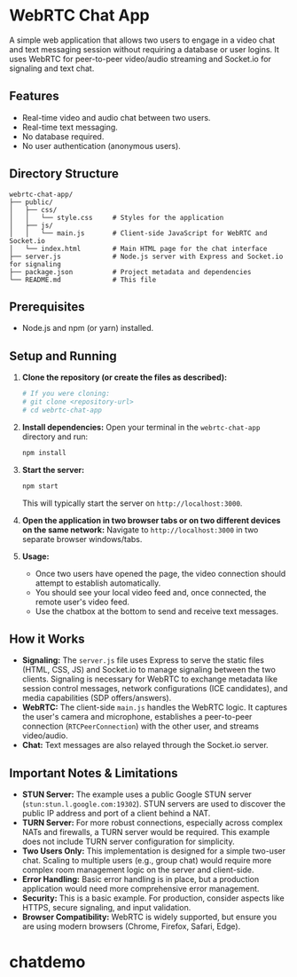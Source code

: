 # WebRTC Chat App

A simple web application that allows two users to engage in a video chat and text messaging session without requiring a database or user logins. It uses WebRTC for peer-to-peer video/audio streaming and Socket.io for signaling and text chat.

## Features

- Real-time video and audio chat between two users.
- Real-time text messaging.
- No database required.
- No user authentication (anonymous users).

## Directory Structure

```
webrtc-chat-app/
├── public/
│   ├── css/
│   │   └── style.css     # Styles for the application
│   ├── js/
│   │   └── main.js       # Client-side JavaScript for WebRTC and Socket.io
│   └── index.html        # Main HTML page for the chat interface
├── server.js             # Node.js server with Express and Socket.io for signaling
├── package.json          # Project metadata and dependencies
└── README.md             # This file
```

## Prerequisites

- Node.js and npm (or yarn) installed.

## Setup and Running

1.  **Clone the repository (or create the files as described):**
    ```bash
    # If you were cloning:
    # git clone <repository-url>
    # cd webrtc-chat-app
    ```

2.  **Install dependencies:**
    Open your terminal in the `webrtc-chat-app` directory and run:
    ```bash
    npm install
    ```

3.  **Start the server:**
    ```bash
    npm start
    ```
    This will typically start the server on `http://localhost:3000`.

4.  **Open the application in two browser tabs or on two different devices on the same network:**
    Navigate to `http://localhost:3000` in two separate browser windows/tabs.

5.  **Usage:**
    -   Once two users have opened the page, the video connection should attempt to establish automatically.
    -   You should see your local video feed and, once connected, the remote user's video feed.
    -   Use the chatbox at the bottom to send and receive text messages.

## How it Works

-   **Signaling:** The `server.js` file uses Express to serve the static files (HTML, CSS, JS) and Socket.io to manage signaling between the two clients. Signaling is necessary for WebRTC to exchange metadata like session control messages, network configurations (ICE candidates), and media capabilities (SDP offers/answers).
-   **WebRTC:** The client-side `main.js` handles the WebRTC logic. It captures the user's camera and microphone, establishes a peer-to-peer connection (`RTCPeerConnection`) with the other user, and streams video/audio.
-   **Chat:** Text messages are also relayed through the Socket.io server.

## Important Notes & Limitations

-   **STUN Server:** The example uses a public Google STUN server (`stun:stun.l.google.com:19302`). STUN servers are used to discover the public IP address and port of a client behind a NAT.
-   **TURN Server:** For more robust connections, especially across complex NATs and firewalls, a TURN server would be required. This example does not include TURN server configuration for simplicity.
-   **Two Users Only:** This implementation is designed for a simple two-user chat. Scaling to multiple users (e.g., group chat) would require more complex room management logic on the server and client-side.
-   **Error Handling:** Basic error handling is in place, but a production application would need more comprehensive error management.
-   **Security:** This is a basic example. For production, consider aspects like HTTPS, secure signaling, and input validation.
-   **Browser Compatibility:** WebRTC is widely supported, but ensure you are using modern browsers (Chrome, Firefox, Safari, Edge).

# chatdemo
